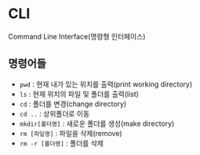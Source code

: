 # CLI

Command Line Interface(명령형 인터페이스)



## 명령어들

- `pwd` : 현재 내가 있는 위치를 출력(print working directory)
- `ls` : 현재 위치의 파일 및 폴더를 출력(list)
- `cd` : 폴더를 변경(change directory)
- `cd ..` : 상위폴더로 이동
- `mkdir[폴더명]` : 새로운 폴더를 생성(make directory)
- `rm [파일명]` : 파일을 삭제(remove)
- `rm -r [폴더명]` : 폴더를 삭제